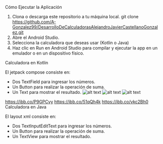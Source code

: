 Cómo Ejecutar la Aplicación
1. Clona o descarga este repositorio a tu máquina local.
git clone https://github.com/A-Gonzalez99/DesarrolloDeCalculadorasAlejandroJavierCastellanoGonzalez.git
2. Abre el Android Studio.
3. Selecciona la calculadora que deseas usar (Kotlin o Java)
4. Haz clic en Run en Android Studio para compilar y ejecutar la app en un emulador o en un dispositivo físico.

Calculadora en Kotlin

El jetpack compose consiste en:
- Dos TextField para ingresar los números.
- Un Button para realizar la operación de suma.
- Un Text para mostrar el resultado.
![alt text](https://ibb.co/P9GPCvy)
![alt text](https://ibb.co/51qQh4k)
![alt text](https://ibb.co/vkc2Bh0)

https://ibb.co/P9GPCvy
https://ibb.co/51qQh4k
https://ibb.co/vkc2Bh0
Calculadora en Java

El layout xml consiste en:
- Dos TextInputEditText para ingresar los números.
- Un Button para realizar la operación de suma.
- Un TextView para mostrar el resultado.